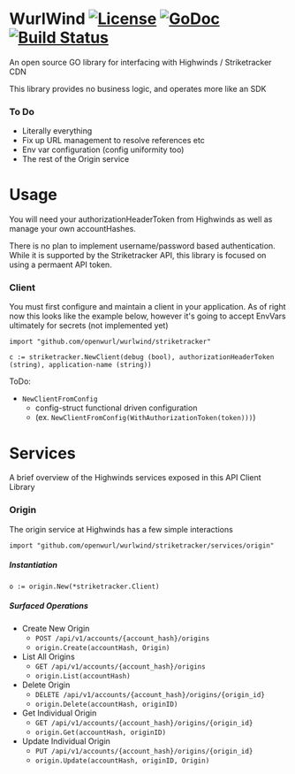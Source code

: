 # WurlWind [![License](https://img.shields.io/:license-apache-blue.svg)](https://opensource.org/licenses/Apache-2.0) [![GoDoc](https://godoc.org/github.com/openwurl/wurlwind/striketracker?status.svg)](https://godoc.org/github.com/openwurl/wurlwind/striketracker) [![Build Status](https://travis-ci.org/openwurl/wurlwind.svg?branch=master)](https://travis-ci.org/openwurl/wurlwind)

An open source GO library for interfacing with Highwinds / Striketracker CDN

This library provides no business logic, and operates more like an SDK

### To Do
* Literally everything
* Fix up URL management to resolve references etc
* Env var configuration (config uniformity too)
* The rest of the Origin service

# Usage
You will need your authorizationHeaderToken from Highwinds as well as manage your own accountHashes.

There is no plan to implement username/password based authentication. While it is supported by the Striketracker API, this library is focused on using a permaent API token.

### Client
You must first configure and maintain a client in your application. As of right now this looks like the example below, however it's going to accept EnvVars ultimately for secrets (not implemented yet)

`import "github.com/openwurl/wurlwind/striketracker"`

```
c := striketracker.NewClient(debug (bool), authorizationHeaderToken (string), application-name (string))
```

ToDo:

* `NewClientFromConfig`
  * config-struct functional driven configuration
  * (ex. `NewClientFromConfig(WithAuthorizationToken(token)))`)


# Services
A brief overview of the Highwinds services exposed in this API Client Library

### Origin
The origin service at Highwinds has a few simple interactions

`import "github.com/openwurl/wurlwind/striketracker/services/origin"`

##### Instantiation
```
o := origin.New(*striketracker.Client)
```

##### Surfaced Operations
* Create New Origin
  * `POST /api/v1/accounts/{account_hash}/origins`
  * `origin.Create(accountHash, Origin)`
* List All Origins
  * `GET /api/v1/accounts/{account_hash}/origins`
  * `origin.List(accountHash)`
* Delete Origin
  * `DELETE /api/v1/accounts/{account_hash}/origins/{origin_id}`
  * `origin.Delete(accountHash, originID)`
* Get Individual Origin
  * `GET /api/v1/accounts/{account_hash}/origins/{origin_id}`
  * `origin.Get(accountHash, originID)`
* Update Individual Origin
  * `PUT /api/v1/accounts/{account_hash}/origins/{origin_id}`
  * `origin.Update(accountHash, originID, Origin)`
